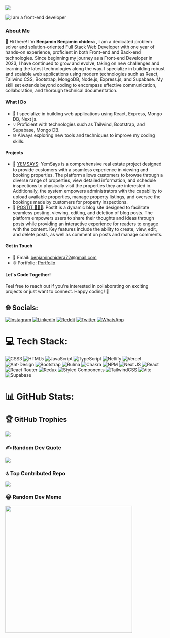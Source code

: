 [![](https://visitcount.itsvg.in/api?id=Benjamin-chidera&icon=0&color=0)](https://visitcount.itsvg.in)

![I am a front-end developer](https://camo.githubusercontent.com/ac895a6ef39411043865cf941fa81dda029820796b5f65ccf345e9f4cecb2e9e/68747470733a2f2f6d656469612e6973746f636b70686f746f2e636f6d2f69642f313436393533343830342f766563746f722f636f6d70757465722d70726f6772616d6d696e672d62616e6e65722d64657369676e2d776974682d706c6163652d666f722d746578742d636f64696e672d616e642d736f6674776172652d646576656c6f706d656e742d7765622e6a70673f733d3631327836313226773d30266b3d323026633d51547543387749313247445a4f757a473359664e4f37795a6e7779524d564f62694d4d684b467741794a773d)

### About Me

👋 Hi there! I'm <b>Benjamin Benjamin chidera</b> , I am a dedicated problem solver and solution-oriented Full Stack Web Developer with one year of hands-on experience, proficient in both Front-end and Back-end technologies. Since beginning my journey as a Front-end Developer in 2023, I have continued to grow and evolve, taking on new challenges and learning the latest technologies along the way. I specialize in building robust and scalable web applications using modern technologies such as React, Tailwind CSS, Bootstrap, MongoDB, Node.js, Express.js, and Supabase. My skill set extends beyond coding to encompass effective communication, collaboration, and thorough technical documentation.


#### What I Do

- 🚀 I specialize in building web applications using React, Express, Mongo DB, Next js.
- 💡 Proficient with technologies such as Tailwind, Bootstrap, and Supabase, Mongo DB.
- 🌐 Always exploring new tools and techniques to improve my coding skills.

#### Projects

- 🌟 [YEMSAYS](https://yem-says-fawn.vercel.app/): YemSays is a comprehensive real estate project designed to provide customers with a seamless experience in viewing and booking properties. The platform allows customers to browse through a diverse range of properties, view detailed information, and schedule inspections to physically visit the properties they are interested in. Additionally, the system empowers administrators with the capability to upload available properties, manage property listings, and oversee the bookings made by customers for property inspections.
- 🌟 [POSTIT 👨‍💻📰](https://postit-blog-six.vercel.app/): PostIt is a dynamic blog site designed to facilitate seamless posting, viewing, editing, and deletion of blog posts. The platform empowers users to share their thoughts and ideas through posts while providing an interactive experience for readers to engage with the content. Key features include the ability to create, view, edit, and delete posts, as well as comment on posts and manage comments.
  

#### Get in Touch

- 📧 Email: benjaminchidera72@gmail.com
- 🌐 Portfolio: [Portfolio](https://i-am-benjamin.vercel.app/)

#### Let's Code Together!

Feel free to reach out if you're interested in collaborating on exciting projects or just want to connect. Happy coding! 🚀


## 🌐 Socials:
[![Instagram](https://img.shields.io/badge/Instagram-%23E4405F.svg?logo=Instagram&logoColor=white)](https://instagram.com/benjamin_c.dev) [![LinkedIn](https://img.shields.io/badge/LinkedIn-%230077B5.svg?logo=linkedin&logoColor=white)](www.linkedin.com/in/benjamin-benjamin) [![Reddit](https://img.shields.io/badge/Reddit-%23FF4500.svg?logo=Reddit&logoColor=white)](https://reddit.com/user/Benjamin@Dev) [![Twitter](https://img.shields.io/badge/Twitter-%231DA1F2.svg?logo=Twitter&logoColor=white)](https://twitter.com/Benjamin_Dev)   [![WhatsApp](https://img.shields.io/badge/WhatsApp-%231DA1F2.svg?logo=WhatsApp&logoColor=green)](https://wa.me/09048401533)

# 💻 Tech Stack:
![CSS3](https://img.shields.io/badge/css3-%231572B6.svg?style=for-the-badge&logo=css3&logoColor=white) ![HTML5](https://img.shields.io/badge/html5-%23E34F26.svg?style=for-the-badge&logo=html5&logoColor=white) ![JavaScript](https://img.shields.io/badge/javascript-%23323330.svg?style=for-the-badge&logo=javascript&logoColor=%23F7DF1E) ![TypeScript](https://img.shields.io/badge/typescript-%23007ACC.svg?style=for-the-badge&logo=typescript&logoColor=white) ![Netlify](https://img.shields.io/badge/netlify-%23000000.svg?style=for-the-badge&logo=netlify&logoColor=#00C7B7) ![Vercel](https://img.shields.io/badge/vercel-%23000000.svg?style=for-the-badge&logo=vercel&logoColor=white) ![Ant-Design](https://img.shields.io/badge/-AntDesign-%230170FE?style=for-the-badge&logo=ant-design&logoColor=white) ![Bootstrap](https://img.shields.io/badge/bootstrap-%238511FA.svg?style=for-the-badge&logo=bootstrap&logoColor=white) ![Bulma](https://img.shields.io/badge/bulma-00D0B1?style=for-the-badge&logo=bulma&logoColor=white) ![Chakra](https://img.shields.io/badge/chakra-%234ED1C5.svg?style=for-the-badge&logo=chakraui&logoColor=white) ![NPM](https://img.shields.io/badge/NPM-%23CB3837.svg?style=for-the-badge&logo=npm&logoColor=white) ![Next JS](https://img.shields.io/badge/Next-black?style=for-the-badge&logo=next.js&logoColor=white) ![React](https://img.shields.io/badge/react-%2320232a.svg?style=for-the-badge&logo=react&logoColor=%2361DAFB) ![React Router](https://img.shields.io/badge/React_Router-CA4245?style=for-the-badge&logo=react-router&logoColor=white) ![Redux](https://img.shields.io/badge/redux-%23593d88.svg?style=for-the-badge&logo=redux&logoColor=white) ![Styled Components](https://img.shields.io/badge/styled--components-DB7093?style=for-the-badge&logo=styled-components&logoColor=white) ![TailwindCSS](https://img.shields.io/badge/tailwindcss-%2338B2AC.svg?style=for-the-badge&logo=tailwind-css&logoColor=white) ![Vite](https://img.shields.io/badge/vite-%23646CFF.svg?style=for-the-badge&logo=vite&logoColor=white) ![Supabase](https://img.shields.io/badge/Supabase-3ECF8E?style=for-the-badge&logo=supabase&logoColor=white)
# 📊 GitHub Stats:


## 🏆 GitHub Trophies
![](https://github-profile-trophy.vercel.app/?username=Benjamin-chidera&theme=radical&no-frame=false&no-bg=true&margin-w=4)

### ✍️ Random Dev Quote
![](https://quotes-github-readme.vercel.app/api?type=horizontal&theme=radical)

### 🔝 Top Contributed Repo
![](https://github-contributor-stats.vercel.app/api?username=Benjamin-chidera&limit=5&theme=monokai&combine_all_yearly_contributions=true)

### 😂 Random Dev Meme
<img src='https://randommeme-five.vercel.app/' style="height: 400px;"/>




<!-- Proudly created with GPRM ( https://gprm.itsvg.in ) -->










<!---
Benjamin-chidera/Benjamin-chidera is a ✨ special ✨ repository because its `README.md` (this file) appears on your GitHub profile.
You can click the Preview link to take a look at your changes.
--->
